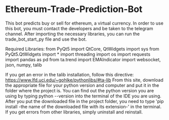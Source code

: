 # Ethereum-Trade-Prediction-Bot
This bot predicts buy or sell for ethereum, a virtual currency.
In order to use this bot, you must contact the developers and be taken to the telegram channel.
After importing the necessary libraries, you can run the trade_bot_start_py file and use the bot.

Required Libraries:
from PyQt5 import QtCore, QtWidgets
import sys
from PyQt5.QtWidgets import *
import threading
import os
import requests
import pandas as pd
from ta.trend import EMAIndicator
import websocket, json, numpy, talib

If you get an error in the talib installation, follow this directive:
https://www.lfd.uci.edu/~gohlke/pythonlibs/#ta-lib
From this site, download the appropriate file for your python version and computer and put it in the folder where the project is.
You can find out the python version you are using by typing python --version into the terminal of the IDE you are using.
After you put the downloaded file in the project folder, you need to type 'pip install -the name of the downloaded file with its extension-' in the terminal.
If you get errors from other libraries, simply uninstall and reinstall.
